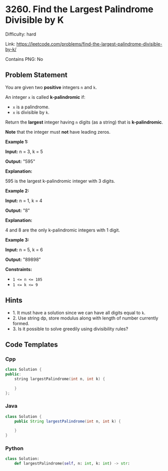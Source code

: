 # 3260. Find the Largest Palindrome Divisible by K

Difficulty: hard

Link: https://leetcode.com/problems/find-the-largest-palindrome-divisible-by-k/

Contains PNG: No

## Problem Statement

You are given two **positive** integers `n` and `k`.

An integer `x` is called **k\-palindromic** if:

* `x` is a palindrome.
* `x` is divisible by `k`.

Return the **largest** integer having `n` digits (as a string) that is **k\-palindromic**.

**Note** that the integer must **not** have leading zeros.

**Example 1:**

**Input:** n \= 3, k \= 5

**Output:** "595"

**Explanation:**

595 is the largest k\-palindromic integer with 3 digits.

**Example 2:**

**Input:** n \= 1, k \= 4

**Output:** "8"

**Explanation:**

4 and 8 are the only k\-palindromic integers with 1 digit.

**Example 3:**

**Input:** n \= 5, k \= 6

**Output:** "89898"

**Constraints:**

* `1 <= n <= 105`
* `1 <= k <= 9`

## Hints

- 1\. It must have a solution since we can have all digits equal to `k`.
- 2\. Use string dp, store modulus along with length of number currently formed.
- 3\. Is it possible to solve greedily using divisibility rules?

## Code Templates

### Cpp
```cpp
class Solution {
public:
    string largestPalindrome(int n, int k) {
        
    }
};
```

### Java
```java
class Solution {
    public String largestPalindrome(int n, int k) {
        
    }
}
```

### Python
```python
class Solution:
    def largestPalindrome(self, n: int, k: int) -> str:
        
```

